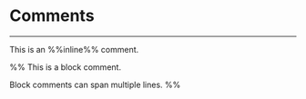 # Comments

---

This is an %%inline%% comment.

%%
This is a block comment.

Block comments can span multiple lines.
%%
